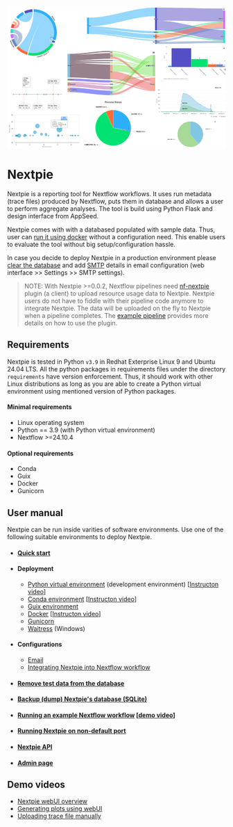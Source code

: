 ![](assets/images/nextpie-plots.png)
# Nextpie

Nextpie is a reporting tool for Nextflow workflows. It uses run metadata (trace files) produced by Nextflow, puts them in database and allows a user to perform aggregate analyses. The tool is build using Python Flask and design interface from AppSeed.

Nextpie comes with with a databased populated with sample data. Thus, user can [run it using docker](docs/deploy-docker.md) without a configuration need. This enable users to evaluate the tool without big setup/configuration hassle.

In case you decide to deploy Nextpie in a production environment please [clear the database](docs/db-clear-test-data.md) and add [SMTP](docs/config-email.md) details in email configuration (web interface >> Settings >> SMTP settings). 

> NOTE: With Nextpie >=0.0.2, Nextflow pipelines need [nf-nextpie](https://github.com/bishwaG/nf-nextpie) plugin (a client) to upload resource usage data to Nextpie. Nextpie users do not have to fiddle with their pipeline code anymore to integrate Nextpie. The data will be uploaded on the fly to Nextpie when a pipeline completes. The [example pipeline](docs/nextflow-workflow.md) provides more details on how to use the plugin.

## Requirements
Nextpie is tested in Python `v3.9` in Redhat Exterprise Linux 9 and Ubuntu 24.04 LTS. All the python packages in requirements files under the directory `requirements` have version enforcement. Thus, it should work with other Linux distributions as long as you are able to create a Python virtual environment using mentioned version of Python packages. 

#### Minimal requirements
* Linux operating system
* Python == 3.9 (with Python virtual environment)
* Nextflow >=24.10.4

#### Optional requirements
* Conda
* Guix
* Docker
* Gunicorn

## User manual
Nextpie can be run inside varities of software environments. Use one of the following suitable environments to deploy Nextpie.


* #### [Quick start](docs/quick-start.md)
* #### Deployment
    - [Python virtual environment](docs/deploy-python.md) (development environment) [[Instructon video](https://youtu.be/HJSIUa0EsD0)]
    - [Conda environment](docs/deploy-conda.md) [[Instructon video](https://youtu.be/-2Af_aU4vmM)]
    - [Guix environment](docs/deploy-guix.md)
    - [Docker](docs/deploy-docker.md) [[Instructon video](https://youtu.be/kmLNcgQN33I)]
    - [Gunicorn](docs/deploy-gunicorn.md)
    - [Waitress](docs/deploy-waitress.md) (Windows)

* #### Configurations
    - [Email](docs/config-email.md)
    - [Integrating Nextpie into Nextflow workflow](docs/configure.md)

* #### [Remove test data from the database](docs/db-clear-test-data.md)
* #### [Backup (dump) Nextpie's database (SQLite)](docs/db-dump.md)

* #### [Running an example Nextflow workflow](docs/nextflow-workflow.md) [[demo video](https://youtu.be/ZrnkrdmcLv0)]
* #### [Running Nextpie on non-default port](docs/non-default-port.md)
* #### [Nextpie API](docs/api.md)
* #### [Admin page](docs/admin.md)

## Demo videos
* [Nextpie webUI overview](https://youtu.be/069BpLCY42c)
* [Generating plots using webUI](https://youtu.be/LSUZ7l-sJLU)
* [Uploading trace file manually](https://youtu.be/9uKZO2qpCug)
